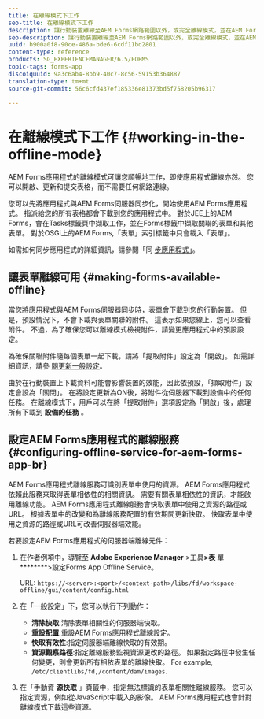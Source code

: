 ```yaml
---
title: 在離線模式下工作
seo-title: 在離線模式下工作
description: 讓行動裝置離線至AEM Forms網路範圍以外，或完全離線模式，並在AEM Forms應用程式上工作
seo-description: 讓行動裝置離線至AEM Forms網路範圍以外，或完全離線模式，並在AEM Forms應用程式上工作
uuid: b900a0f8-90ce-486a-bde6-6cdf11bd2801
content-type: reference
products: SG_EXPERIENCEMANAGER/6.5/FORMS
topic-tags: forms-app
discoiquuid: 9a3c6ab4-8bb9-40c7-8c56-59153b364887
translation-type: tm+mt
source-git-commit: 56c6cfd437ef185336e81373bd5f758205b96317

---
```



# 在離線模式下工作 {#working-in-the-offline-mode}

AEM Forms應用程式的離線模式可讓您順暢地工作，即使應用程式離線亦然。 您可以開啟、更新和提交表格，而不需要任何網路連線。

您可以先將應用程式與AEM Forms伺服器同步化，開始使用AEM Forms應用程式。 指派給您的所有表格都會下載到您的應用程式中。 對於JEE上的AEM Forms，會在Tasks標籤頁中擷取工作，並在Forms標籤中擷取關聯的表單和其他表單。 對於OSGi上的AEM Forms,「表單」索引標籤中只會載入「表單」。

如需如何同步應用程式的詳細資訊，請參閱「同 [步應用程式」](/help/forms/using/sync-app.md)。

## 讓表單離線可用 {#making-forms-available-offline}

當您將應用程式與AEM Forms伺服器同步時，表單會下載到您的行動裝置。 但是，預設情況下，不會下載與表單關聯的附件。 這表示如果您線上，您可以查看附件。 不過，為了確保您可以離線模式檢視附件，請變更應用程式中的預設設定。

為確保關聯附件隨每個表單一起下載，請將「提取附件」設定為「開啟」。 如需詳細資訊，請參 [閱更新一般設定](/help/forms/using/update-general-settings.md)。

由於在行動裝置上下載資料可能會影響裝置的效能，因此依預設，「擷取附件」設定會設為「關閉」。 在將設定更新為ON後，將附件從伺服器下載到設備中的任何任務。 在離線模式下，用戶可以在將「提取附件」選項設定為「開啟」後，處理所有下載到 **設備的任務** 。

## 設定AEM Forms應用程式的離線服務 {#configuring-offline-service-for-aem-forms-app-br}

AEM Forms應用程式離線服務可識別表單中使用的資源。 AEM Forms應用程式依賴此服務來取得表單相依性的相關資訊。 需要有關表單相依性的資訊，才能啟用離線功能。 AEM Forms應用程式離線服務會快取表單中使用之資源的路徑或URL。 根據表單中的改變和為離線服務配置的有效期間更新快取。 快取表單中使用之資源的路徑或URL可改善伺服器端效能。

若要設定AEM Forms應用程式的伺服器端離線元件：

1. 在作者例項中，導覽至 **Adobe Experience Manager** >工具&#x200B;**>表** 單 ********>設定Forms App Offline Service。

   URL: `https://<server>:<port>/<context-path>/libs/fd/workspace-offline/gui/content/config.html`

1. 在「一般設定」下，您可以執行下列動作：

   * **清除快取**:清除表單相關性的伺服器端快取。
   * **重設配置**:重設AEM Forms應用程式離線設定。
   * **快取有效性**:指定伺服器端離線快取的有效期。
   * **資源觀察路徑**:指定離線服務監視資源更改的路徑。 如果指定路徑中發生任何變更，則會更新所有相依表單的離線快取。 For example, `/etc/clientlibs/fd,/content/dam/images`.

1. 在「手動資 **源快取** 」頁籤中，指定無法標識的表單相關性離線服務。 您可以指定資源，例如從JavaScript中載入的影像。 AEM Forms應用程式也會針對離線模式下載這些資源。
